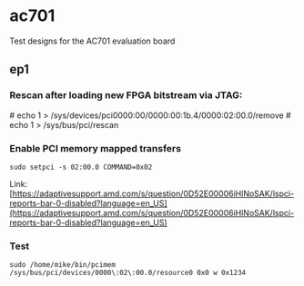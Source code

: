 # ac701
Test designs for the AC701 evaluation board

## ep1

### Rescan after loading new FPGA bitstream via JTAG:
\# echo 1 > /sys/devices/pci0000:00/0000:00:1b.4/0000:02:00.0/remove
\# echo 1 > /sys/bus/pci/rescan

### Enable PCI memory mapped transfers
```
sudo setpci -s 02:00.0 COMMAND=0x02
```
Link: [https://adaptivesupport.amd.com/s/question/0D52E00006iHlNoSAK/lspci-reports-bar-0-disabled?language=en_US](https://adaptivesupport.amd.com/s/question/0D52E00006iHlNoSAK/lspci-reports-bar-0-disabled?language=en_US)

### Test
```
sudo /home/mike/bin/pcimem /sys/bus/pci/devices/0000\:02\:00.0/resource0 0x0 w 0x1234
```

